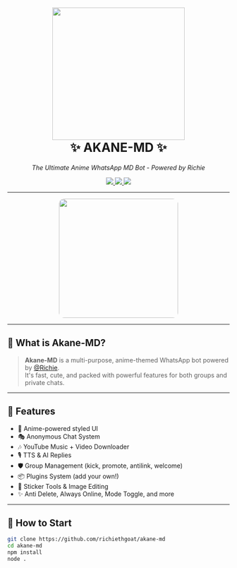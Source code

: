 <h1 align="center">
  <img src="https://media.tenor.com/Vv1Iit1w4ZgAAAAC/anime-girl.gif" width="300" /><br>
  <strong>✨ AKANE-MD ✨</strong>
</h1>

<p align="center"><i>The Ultimate Anime WhatsApp MD Bot - Powered by Richie</i></p>

<p align="center">
  <a href="https://akane-md.onrender.com/pair">
    <img src="https://img.shields.io/badge/🌐%20Pair%20Session-AkaneMD-blueviolet?style=for-the-badge&logo=whatsapp" />
  </a>
  <a href="https://whatsapp.com/channel/0029VbAdqowK0IBd0uqhyl38">
    <img src="https://img.shields.io/badge/%F0%9F%92%8C%20WA%20Channel-Richie-success?style=for-the-badge&logo=whatsapp" />
  </a>
  <a href="https://t.me/akanemd">
    <img src="https://img.shields.io/badge/🔮%20AkaneMD-Telegram-blue?style=for-the-badge&logo=telegram" />
  </a>
</p>

---

<p align="center">
  <img src="https://files.catbox.moe/l9gpzm.jpg" height="270" style="border-radius:12px;" />
</p>

---

## 💠 What is Akane-MD?

> **Akane-MD** is a multi-purpose, anime-themed WhatsApp bot powered by [@Richie](https://github.com/richiethgoat).  
> It's fast, cute, and packed with powerful features for both groups and private chats.

---

## 🔧 Features
- 🌟 Anime-powered styled UI
- 🎭 Anonymous Chat System
- 🎶 YouTube Music + Video Downloader
- 🎙️ TTS & AI Replies
- 🛡️ Group Management (kick, promote, antilink, welcome)
- 📦 Plugins System (add your own!)
- 🎨 Sticker Tools & Image Editing
- ✨ Anti Delete, Always Online, Mode Toggle, and more

---

## 🚀 How to Start

```bash
git clone https://github.com/richiethgoat/akane-md
cd akane-md
npm install
node .